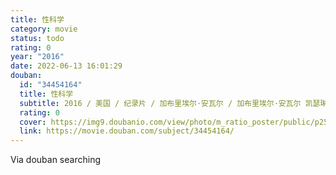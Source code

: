 ```yaml
---
title: 性科学
category: movie
status: todo
rating: 0
year: "2016"
date: 2022-06-13 16:01:29
douban:
  id: "34454164"
  title: 性科学
  subtitle: 2016 / 美国 / 纪录片 / 加布里埃尔·安瓦尔 / 加布里埃尔·安瓦尔 凯瑟琳·奥克森伯格
  rating: 0
  cover: https://img9.doubanio.com/view/photo/m_ratio_poster/public/p2587758634.jpg
  link: https://movie.douban.com/subject/34454164/
---
```


Via douban searching 
